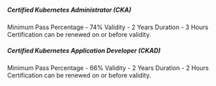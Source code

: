 ##### Certified Kubernetes Administrator (CKA)

Minimum Pass Percentage - 74%
Validity - 2 Years
Duration - 3 Hours
Certification can be renewed on or before validity.

##### Certified Kubernetes Application Developer (CKAD)

Minimum Pass Percentage - 66%
Validity - 2 Years
Duration - 2 Hours
Certification can be renewed on or before validity.